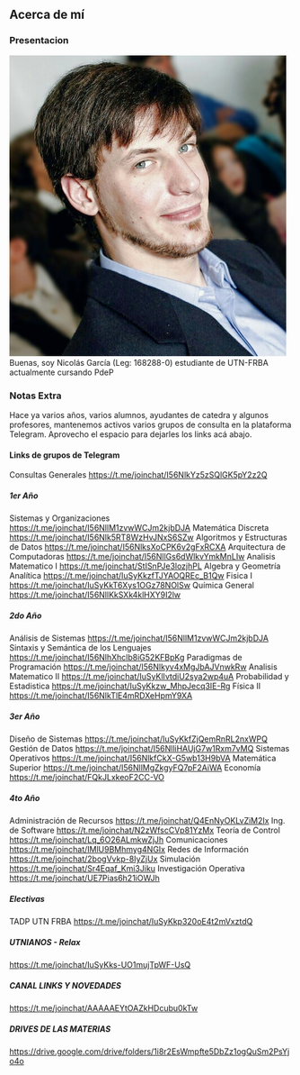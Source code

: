 ## Acerca de mí
### Presentacion
![Foto Random](/20170505_194341.jpg)
Buenas, soy Nicolás García (Leg: 168288-0) estudiante de UTN-FRBA actualmente cursando PdeP

### Notas Extra
Hace ya varios años, varios alumnos, ayudantes de catedra y algunos profesores, mantenemos activos varios grupos de consulta en la plataforma Telegram.
Aprovecho el espacio para dejarles los links acá abajo.

#### Links de grupos de Telegram
Consultas Generales
https://t.me/joinchat/I56NlkYz5zSQlGK5pY2z2Q

##### 1er Año
Sistemas y Organizaciones
https://t.me/joinchat/I56NllM1zvwWCJm2kjbDJA
Matemática Discreta
https://t.me/joinchat/I56Nlk5RT8WzHvJNxS6SZw
Algoritmos y Estructuras de Datos
https://t.me/joinchat/I56NlksXoCPK6v2gFxRCXA
Arquitectura de Computadoras
https://t.me/joinchat/I56NllGs6dWlkvYmkMnLIw
Analisis Matematico I
https://t.me/joinchat/StISnPJe3lozjhPL
Algebra y Geometría Analítica
https://t.me/joinchat/IuSyKkzfTJYAOQREc_B1Qw
Fisica I
https://t.me/joinchat/IuSyKkT6Xys1OGz78NOlSw
Química General
https://t.me/joinchat/I56NllKkSXk4klHXY9I2lw


##### 2do Año
Análisis de Sistemas
https://t.me/joinchat/I56NllM1zvwWCJm2kjbDJA
Sintaxis y Semántica de los Lenguajes
https://t.me/joinchat/I56NlhXhclb8iG52KFBpKg
Paradigmas de Programación 
https://t.me/joinchat/I56Nlkyv4xMgJbAJVnwkRw
Analisis Matematico II
https://t.me/joinchat/IuSyKlIvtdiU2sya2wp4uA
Probabilidad y Estadistica
https://t.me/joinchat/IuSyKkzw_MhpJecq3IE-Rg
Física II
https://t.me/joinchat/I56NlkTlE4mRDXeHpmY9XA


##### 3er Año
Diseño de Sistemas
https://t.me/joinchat/IuSyKkfZjQemRnRL2nxWPQ
Gestión de Datos
https://t.me/joinchat/I56NlliHAUjG7w1Rxm7vMQ
Sistemas Operativos
https://t.me/joinchat/I56NlkfCkX-G5wb13H9bVA
Matemática Superior
https://t.me/joinchat/I56NllMgZkgyFQ7pF2AiWA
Economía
https://t.me/joinchat/FQkJLxkeoF2CC-VO

##### 4to Año
Administración de Recursos
https://t.me/joinchat/Q4EnNyOKLvZiM2Ix
Ing. de Software
https://t.me/joinchat/N2zWfscCVp81YzMx
Teoría de Control
https://t.me/joinchat/Lq_6O26ALmkwZjJh
Comunicaciones
https://t.me/joinchat/IMlU9BMhmyg4NGIx
Redes de Información
https://t.me/joinchat/2bogVvkp-8IyZjUx
Simulación
https://t.me/joinchat/Sr4Eqaf_Kmi3Jiku
Investigación Operativa
https://t.me/joinchat/UE7Pias6h21iOWJh


##### Electivas
TADP UTN FRBA
https://t.me/joinchat/IuSyKkp320oE4t2mVxztdQ

##### UTNIANOS - Relax
https://t.me/joinchat/IuSyKks-UO1mujTpWF-UsQ

##### CANAL LINKS Y NOVEDADES
https://t.me/joinchat/AAAAAEYtOAZkHDcubu0kTw

##### DRIVES DE LAS MATERIAS
https://drive.google.com/drive/folders/1i8r2EsWmpfte5DbZz1ogQuSm2PsYjo4o